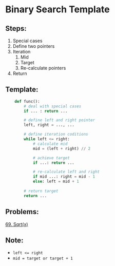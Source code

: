 # Binary Search Template

## Steps:

1. Special cases
2. Define two pointers
3. Iteration
    1. Mid
    2. Target
    3. Re-calculate pointers 
4. Return

## Template:

```python
    def func():
        # deal with special cases
        if ... : return ...

        # define left and right pointer
        left, right = ..., ...

        # define iteration coditions
        while left <= right:
            # calculate mid
            mid = (left + right) // 2

            # achieve target
            if ...: return ...

            # re-calculate left and right
            if mid ...: right = mid - 1
            else: left = mid + 1
        
        # return target
        return ...
```

## Problems:
[69. Sqrt(x)](https://leetcode.com/problems/sqrtx/)

## Note:
* `left <= right`
* `mid = target or target + 1`